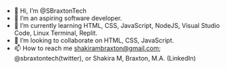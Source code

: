 - 👋 Hi, I’m @SBraxtonTech
- 👀 I’m an aspiring software developer.
- 🌱 I’m currently learning HTML, CSS, JavaScript, NodeJS, Visual Studio Code, Linux Terminal, Replit. 
- 💞️ I’m looking to collaborate on HTML, CSS, JavaScript.
- 📫 How to reach me shakirambraxton@gmail.com; @sbraxtontech(twitter), or Shakira M, Braxton, M.A. (LinkedIn)

<!---
braxtonshakira/braxtonshakira is a ✨ special ✨ repository because its `README.md` (this file) appears on your GitHub profile.
You can click the Preview link to take a look at your changes.
--->

